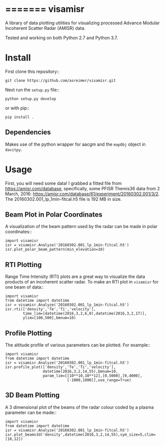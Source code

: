=======
visamisr
=======
A library of data plotting utilities for visualizing processed Advance Modular Incoherent Scatter Radar (AMISR) data.

Tested and working on both Python 2.7 and Python 3.7.

Install
=======
First clone this repository::

    git clone https://github.com/asreimer/visamisr.git

Next run the `setup.py` file::

    python setup.py develop

or with pip::

    pip install .


Dependencies
------------
Makes use of the python wrapper for aacgm and the `mapObj` object in `davitpy`.


Usage
=====

First, you will need some data! I grabbed a fitted file from https://amisr.com/database, specifically, some PFISR Themis36 data from 2 March, 2016: https://amisr.com/database/61/experiment/20160302.001/3/2. The 20160302.001_lp_1min-fitcal.h5 file is 192 MB in size.

Beam Plot in Polar Coordinates
------------------------------
A visualization of the beam pattern used by the radar can be made in polar coordinates::

    import visamisr
    isr = visamisr.Analyze('20160302.001_lp_1min-fitcal.h5')
    isr.plot_polar_beam_pattern(min_elevation=10)

RTI Plotting
------------
Range Time Intensity (RTI) plots are a great way to visualize the data products of an incoherent scatter radar.
To make an RTI plot in `visamisr` for one beam of data::

    import visamisr
    from datetime import datetime
    isr = visamisr.Analyze('20160302.001_lp_1min-fitcal.h5')
    isr.rti(['density','Te','Ti','velocity'],
            time_lim=[datetime(2016,3,2,6,0),datetime(2016,3,2,17)],
            ylim=[100,500],bmnum=10)

Profile Plotting
----------------
The altitude profile of various parameters can be plotted. For example::

    import visamisr
    from datetime import datetime
    isr = visamisr.Analyze('20160302.001_lp_1min-fitcal.h5')
    isr.profile_plot(['density','Te','Ti','velocity'],
                     datetime(2016,3,2,14,55),bmnum=10,
                     param_lim=[[10**10,10**12],[0,5000],[0,4000],
                                [-1000,1000]],use_range=True)

3D Beam Plotting
----------------
A 3 dimensional plot of the beams of the radar colour coded by a plasma parameter can be made::

    import visamisr
    from datetime import datetime
    isr = visamisr.Analyze('20160302.001_lp_1min-fitcal.h5')
    isr.plot_beams3d('density',datetime(2016,3,2,14,55),sym_size=5,clim=[10,12])
